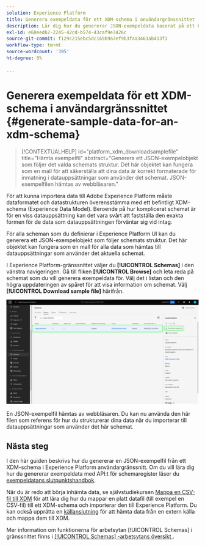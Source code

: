 ```yaml
---
solution: Experience Platform
title: Generera exempeldata för ett XDM-schema i användargränssnittet
description: Lär dig hur du genererar JSON-exempeldata baserat på ett befintligt schema i Adobe Experience Platform användargränssnitt.
exl-id: e60eedb2-2245-42cd-b574-43caf9e3426c
source-git-commit: f129c215ebc5dc169b9a7ef9b3faa3463ab413f3
workflow-type: tm+mt
source-wordcount: '395'
ht-degree: 0%

---
```


# Generera exempeldata för ett XDM-schema i användargränssnittet {#generate-sample-data-for-an-xdm-schema}

>[!CONTEXTUALHELP]
>id="platform_xdm_downloadsamplefile"
>title="Hämta exempelfil"
>abstract="Generera ett JSON-exempelobjekt som följer det valda schemats struktur. Det här objektet kan fungera som en mall för att säkerställa att dina data är korrekt formaterade för inmatning i datauppsättningar som använder det schemat. JSON-exempelfilen hämtas av webbläsaren."

För att kunna importera data till Adobe Experience Platform måste dataformatet och datastrukturen överensstämma med ett befintligt XDM-schema (Experience Data Model). Beroende på hur komplicerat schemat är för en viss datauppsättning kan det vara svårt att fastställa den exakta formen för de data som datauppsättningen förväntar sig vid intag.

För alla scheman som du definierar i Experience Platform UI kan du generera ett JSON-exempelobjekt som följer schemats struktur. Det här objektet kan fungera som en mall för alla data som hämtas till datauppsättningar som använder det aktuella schemat.

I Experience Platform-gränssnittet väljer du **[!UICONTROL Schemas]** i den vänstra navigeringen. Gå till fliken **[!UICONTROL Browse]** och leta reda på schemat som du vill generera exempeldata för. Välj det i listan och den högra uppdateringen av spåret för att visa information om schemat. Välj **[!UICONTROL Download sample file]** härifrån.

![Fliken Bläddra på arbetsytan Scheman med ett schema markerat och hämtningsexempelfilen markerad.](../images/ui/sample/sample-data.png)

En JSON-exempelfil hämtas av webbläsaren. Du kan nu använda den här filen som referens för hur du strukturerar dina data när du importerar till datauppsättningar som använder det här schemat.

## Nästa steg

I den här guiden beskrivs hur du genererar en JSON-exempelfil från ett XDM-schema i Experience Platform användargränssnitt. Om du vill lära dig hur du genererar exempeldata med API:t för schemaregister läser du [exempeldatans slutpunktshandbok](../api/sample-data.md).

När du är redo att börja inhämta data, se självstudiekursen [Mappa en CSV-fil till XDM](../../ingestion/tutorials/map-csv/overview.md) för att lära dig hur du mappar en platt datafil (till exempel en CSV-fil) till ett XDM-schema och importerar den till Experience Platform. Du kan också upprätta en [källanslutning](../../sources/home.md) för att hämta data från en extern källa och mappa dem till XDM.

Mer information om funktionerna för arbetsytan [!UICONTROL Schemas] i gränssnittet finns i [[!UICONTROL Schemas] -arbetsytans översikt &#x200B;](./overview.md).
